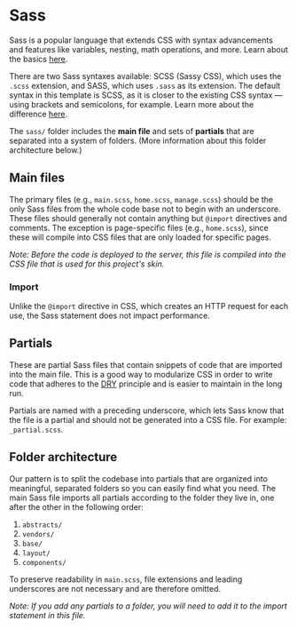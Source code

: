 # Sass

Sass is a popular language that extends CSS with syntax advancements and features like variables, nesting, math operations, and more. Learn about the basics [here](http://sass-lang.com/guide).

There are two Sass syntaxes available: SCSS (Sassy CSS), which uses the `.scss` extension, and SASS, which uses `.sass` as its extension. The default syntax in this template is SCSS, as it is closer to the existing CSS syntax — using brackets and semicolons, for example. Learn more about the difference [here](http://thesassway.com/editorial/sass-vs-scss-which-syntax-is-better).

The `sass/` folder includes the **main file** and sets of **partials** that are separated into a system of folders. (More information about this folder architecture below.)

## Main files

The primary files (e.g., `main.scss`, `home.scss`, `manage.scss`) should be the only Sass files from the whole code base not to begin with an underscore. These files should generally not contain anything but `@import` directives and comments. The exception is page-specific files (e.g., `home.scss`), since these will compile into CSS files that are only loaded for specific pages.

*Note: Before the code is deployed to the server, this file is compiled into the CSS file that is used for this project's skin.*

### Import

Unlike the `@import` directive in CSS, which creates an HTTP request for each use, the Sass statement does not impact performance.

## Partials

These are partial Sass files that contain snippets of code that are imported into the main file. This is a good way to modularize CSS in order to write code that adheres to the [DRY](https://en.wikipedia.org/wiki/Don't_repeat_yourself) principle and is easier to maintain in the long run.

Partials are named with a preceding underscore, which lets Sass know that the file is a partial and should not be generated into a CSS file. For example: `_partial.scss`.

## Folder architecture

Our pattern is to split the codebase into partials that are organized into meaningful, separated folders so you can easily find what you need. The main Sass file imports all partials according to the folder they live in, one after the other in the following order:

1. `abstracts/`
2. `vendors/`
3. `base/`
4. `layout/`
5. `components/`

To preserve readability in `main.scss`, file extensions and leading underscores are not necessary and are therefore omitted.

*Note: If you add any partials to a folder, you will need to add it to the import statement in this file.*

